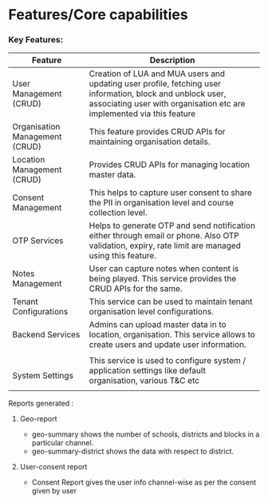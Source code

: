 # Features/Core capabilities

### **Key Features:**

| Feature                        | Description                                                                                                                                                                         |
| ------------------------------ | ----------------------------------------------------------------------------------------------------------------------------------------------------------------------------------- |
| User Management (CRUD)         | Creation of LUA and MUA users and updating user profile, fetching user information, block and unblock user, associating user with organisation etc are implemented via this feature |
| Organisation Management (CRUD) | This feature provides CRUD APIs for maintaining organisation details.                                                                                                               |
| Location Management (CRUD)     | Provides CRUD APIs for managing location master data.                                                                                                                               |
| Consent Management             | This helps to capture user consent to share the PII in organisation level and course collection level.                                                                              |
| OTP Services                   | Helps to generate OTP and send notification either through email or phone. Also OTP validation, expiry, rate limit are managed using this feature.                                  |
| Notes Management               | User can capture notes when content is being played. This service provides the CRUD APIs for the same.                                                                              |
| Tenant Configurations          | This service can be used to maintain tenant organisation  level configurations.                                                                                                     |
| Backend Services               | Admins can upload master data in to location, organisation. This service allows to create users and update user information.                                                        |
| <p><br>System Settings</p>     | This service is used to configure system / application settings like default organisation, various T\&C etc                                                                         |

Reports generated :

1. Geo-report&#x20;
   * geo-summary shows the number of schools, districts and blocks in a particular channel.
   * geo-summary-district shows the data with respect to district.
2.  User-consent report

    * Consent Report gives the user info channel-wise as per the consent given by user

